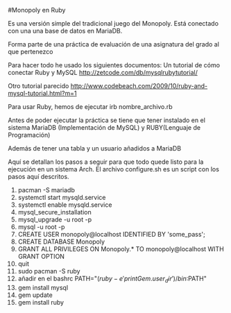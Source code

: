 #Monopoly en Ruby

Es una versión simple del tradicional juego del Monopoly.
Está conectado con una una base de datos en MariaDB.

Forma parte de una práctica de evaluación de una asignatura
del grado al que pertenezco

Para hacer todo he usado los siguientes documentos:
Un tutorial de cómo conectar Ruby y MySQL
http://zetcode.com/db/mysqlrubytutorial/

Otro tutorial parecido
http://www.codebeach.com/2009/10/ruby-and-mysql-tutorial.html?m=1

Para usar Ruby, hemos de ejecutar irb nombre_archivo.rb

Antes de poder ejecutar la práctica se tiene que tener instalado en el
sistema MariaDB (Implementación de MySQL) y RUBY(Lenguaje de Programación)

Además de tener una tabla y un usuario añadidos a MariaDB

Aquí se detallan los pasos a seguir para que todo quede listo para la ejecución en un sistema Arch.
El archivo configure.sh es un script con los pasos aquí descritos.

1.	pacman -S mariadb
2.  systemctl start mysqld.service
3.  systemctl enable mysqld.service
4.	mysql_secure_installation
5.	mysql_upgrade -u root -p
6. 	mysql -u root -p
7.	CREATE USER monopoly@localhost IDENTIFIED BY 'some_pass';
8. 	CREATE DATABASE Monopoly
9. 	GRANT ALL PRIVILEGES ON Monopoly.* TO monopoly@localhost WITH GRANT OPTION
10.	quit
11. sudo pacman -S ruby
12.	añadir en el bashrc PATH="$(ruby -e 'print Gem.user_dir')/bin:$PATH"
13.	gem install mysql
14.	gem update
15. gem install ruby



